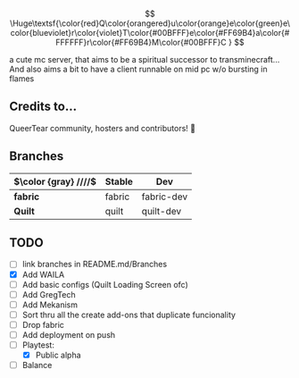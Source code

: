 $$ \Huge\textsf{\color{red}Q\color{orangered}u\color{orange}e\color{green}e\color{blueviolet}r\color{violet}T\color{#00BFFF}e\color{#FF69B4}a\color{#FFFFFF}r\color{#FF69B4}M\color{#00BFFF}C } $$

a cute mc server, that aims to be a spiritual successor to transminecraft... And also aims a bit to have a client runnable on mid pc w/o bursting in flames

## Credits to...

QueerTear community, hosters and contributors! 💜

## Branches

| $\color {gray} ////$ | Stable |     Dev    |
| ---------- | ------ | ---------- |
| **fabric** | fabric | fabric-dev |
| **Quilt**  | quilt  | quilt-dev  |

## TODO

- [ ] link branches in README.md/Branches
- [X] Add WAILA
- [ ] Add basic configs (Quilt Loading Screen ofc)
- [ ] Add GregTech
- [ ] Add Mekanism
- [ ] Sort thru all the create add-ons that duplicate funcionality
- [ ] Drop fabric
- [ ] Add deployment on push
- [ ] Playtest:
    - [x] Public alpha
- [ ] Balance
